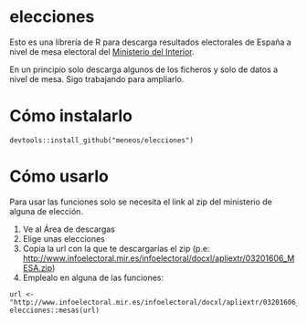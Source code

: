 # elecciones

Esto es una librería de R para descarga resultados electorales de España a nivel de mesa electoral del [Ministerio del Interior](http://www.infoelectoral.mir.es/infoelectoral/min/).

En un principio solo descarga algunos de los ficheros y solo de datos a nivel de mesa. Sigo trabajando para ampliarlo.


# Cómo instalarlo

```
devtools::install_github("meneos/elecciones")
```

# Cómo usarlo

Para usar las funciones solo se necesita el link al zip del ministerio de alguna de elección. 

1. Ve al Área de descargas
2. Elige unas elecciones
3. Copia la url con la que te descargarías el zip (p.e: http://www.infoelectoral.mir.es/infoelectoral/docxl/apliextr/03201606_MESA.zip)
4. Emplealo en alguna de las funciones:

```
url <- "http://www.infoelectoral.mir.es/infoelectoral/docxl/apliextr/03201606_MESA.zip"
elecciones::mesas(url)

```
